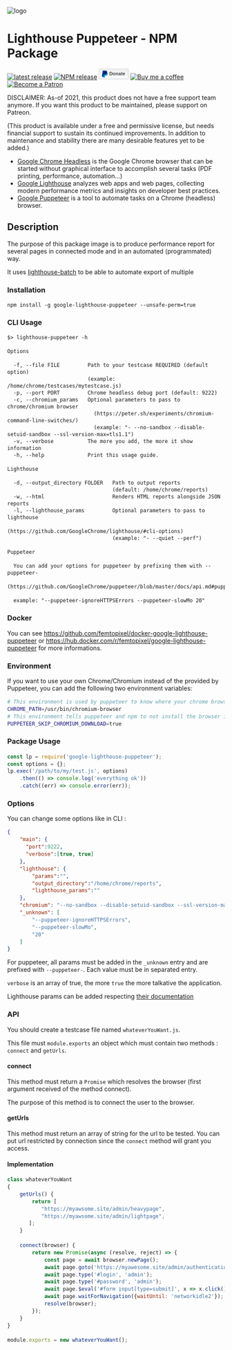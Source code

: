 ![logo](logo.png)

Lighthouse Puppeteer - NPM Package
==================================

[![latest release](https://img.shields.io/github/release/femtopixel/google-lighthouse-puppeteer.svg "latest release")](http://github.com/femtopixel/google-lighthouse-puppeteer/releases)
[![NPM release](https://img.shields.io/npm/v/google-lighthouse-puppeteer.svg "NPM release")](https://www.npmjs.com/package/google-lighthouse-puppeteer)
[![PayPal donation](https://github.com/jaymoulin/jaymoulin.github.io/raw/master/ppl.png "PayPal donation")](https://www.paypal.me/jaymoulin)
[![Buy me a coffee](https://www.buymeacoffee.com/assets/img/custom_images/orange_img.png "Buy me a coffee")](https://www.buymeacoffee.com/jaymoulin)
[![Become a Patron](https://badgen.net/badge/become/a%20patron/F96854 "Become a Patron")](https://patreon.com/jaymoulin)

DISCLAIMER: As-of 2021, this product does not have a free support team anymore. If you want this product to be maintained, please support on Patreon.

(This product is available under a free and permissive license, but needs financial support to sustain its continued improvements. In addition to maintenance and stability there are many desirable features yet to be added.)

* [Google Chrome Headless](https://developers.google.com/web/updates/2017/04/headless-chrome) is the Google Chrome browser that can be started without graphical interface to accomplish several tasks (PDF printing, performance, automation...)
* [Google Lighthouse](https://developers.google.com/web/tools/lighthouse/) analyzes web apps and web pages, collecting modern performance metrics and insights on developer best practices.
* [Google Puppeteer](https://github.com/GoogleChrome/puppeteer) is a tool to automate tasks on a Chrome (headless) browser.

Description
-----------

The purpose of this package image is to produce performance report for several pages in connected mode and in an automated (programmated) way.

It uses [lighthouse-batch](https://github.com/mikestead/lighthouse-batch) to be able to automate export of multiple

### Installation

```
npm install -g google-lighthouse-puppeteer --unsafe-perm=true
```

### CLI Usage

```
$> lighthouse-puppeteer -h

Options

  -f, --file FILE         Path to your testcase REQUIRED (default option)
                          (example: /home/chrome/testcases/mytestcase.js)
  -p, --port PORT         Chrome headless debug port (default: 9222)
  -c, --chromium_params   Optional parameters to pass to chrome/chromium browser
                            (https://peter.sh/experiments/chromium-command-line-switches/)
                            (example: "- --no-sandbox --disable-setuid-sandbox --ssl-version-max=tls1.1")
  -v, --verbose           The more you add, the more it show information
  -h, --help              Print this usage guide.

Lighthouse

  -d, --output_directory FOLDER   Path to output reports
                                  (default: /home/chrome/reports)
  -w, --html                      Renders HTML reports alongside JSON reports
  -l, --lighthouse_params         Optional parameters to pass to lighthouse
                                  (https://github.com/GoogleChrome/lighthouse/#cli-options)
                                  (example: "- --quiet --perf")

Puppeteer

  You can add your options for puppeteer by prefixing them with --puppeteer-
  (https://github.com/GoogleChrome/puppeteer/blob/master/docs/api.md#puppeteerlaunchoptions)

  example: "--puppeteer-ignoreHTTPSErrors --puppeteer-slowMo 20"
```

### Docker

You can see https://github.com/femtopixel/docker-google-lighthouse-puppeteer or https://hub.docker.com/r/femtopixel/google-lighthouse-puppeteer for more informations.

### Environment

If you want to use your own Chrome/Chromium instead of the provided by Puppeteer, you can add the following two environment variables:

```bash
# This environment is used by puppeteer to know where your chrome browser installed in located
CHROME_PATH=/usr/bin/chromium-browser
# This environment tells puppeteer and npm to not install the browser in node_modules
PUPPETEER_SKIP_CHROMIUM_DOWNLOAD=true
```

### Package Usage

```javascript
const lp = require('google-lighthouse-puppeteer');
const options = {};
lp.exec('/path/to/my/test.js', options)
    .then(() => console.log('everything ok'))
    .catch((err) => console.error(err));
```
### Options

You can change some options like in CLI :

```json
{
    "main": {
      "port":9222,
      "verbose":[true, true]
    },
    "lighthouse": {
        "params":"",
        "output_directory":"/home/chrome/reports",
        "lighthouse_params":""
    },
    "chromium": "--no-sandbox --disable-setuid-sandbox --ssl-version-max=tls1.1",
    "_unknown": [
        "--puppeteer-ignoreHTTPSErrors",
        "--puppeteer-slowMo",
        "20"
    ]
}
```

For puppeteer, all params must be added in the `_unknown` entry and are prefixed with `--puppeteer-`. Each value must be in separated entry.

`verbose` is an array of true, the more `true` the more talkative the application.

Lighthouse params can be added respecting [their documentation](https://github.com/GoogleChrome/lighthouse/#cli-options)

### API

You should create a testcase file named `whateverYouWant.js`.

This file must `module.exports` an object which must contain two methods : `connect` and `getUrls`.

#### connect

This method must return a `Promise` which resolves the browser (first argument received of the method connect).

The purpose of this method is to connect the user to the browser.

#### getUrls

This method must return an array of string for the url to be tested. You can put url restricted by connection since the `connect` method will grant you access.

#### Implementation

```js
class whateverYouWant
{
    getUrls() {
        return [
           "https://myawsome.site/admin/heavypage",
           "https://myawsome.site/admin/lightpage",
       ];
    }

    connect(browser) {
        return new Promise(async (resolve, reject) => {
            const page = await browser.newPage();
            await page.goto('https://myawesome.site/admin/authentication', {waitUntil: 'load'});
            await page.type('#login', 'admin');
            await page.type('#password', 'admin');
            await page.$eval('#form input[type=submit]', x => x.click());
            await page.waitForNavigation({waitUntil: 'networkidle2'});
            resolve(browser);
        });
    }
}

module.exports = new whateverYouWant();
``` 
